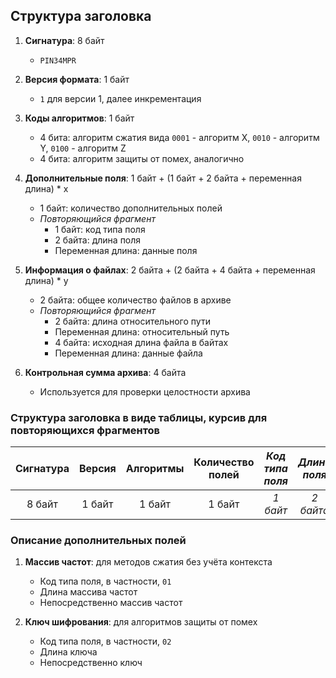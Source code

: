 ## Структура заголовка

1. **Сигнатура**: 8 байт
    - `PIN34MPR`

2. **Версия формата**: 1 байт
    - `1` для версии 1, далее инкрементация

3. **Коды алгоритмов**: 1 байт
    - 4 бита: алгоритм сжатия вида `0001` - алгоритм X, `0010` - алгоритм Y, `0100` - алгоритм Z
    - 4 бита: алгоритм защиты от помех, аналогично

4. **Дополнительные поля**: 1 байт + (1 байт + 2 байта + переменная длина) * x
    - 1 байт: количество дополнительных полей
    - _Повторяющийся фрагмент_
        - 1 байт: код типа поля
        - 2 байта: длина поля
        - Переменная длина: данные поля

5. **Информация о файлах**: 2 байта + (2 байта + 4 байта + переменная длина) * y
    - 2 байта: общее количество файлов в архиве
    - _Повторяющийся фрагмент_
        - 2 байта: длина относительного пути
        - Переменная длина: относительный путь
        - 4 байта: исходная длина файла в байтах
        - Переменная длина: данные файла

6. **Контрольная сумма архива**: 4 байта
    - Используется для проверки целостности архива

### Структура заголовка в виде таблицы, курсив для повторяющихся фрагментов

| Сигнатура | Версия | Алгоритмы | Количество полей | _Код типа поля_ | _Длина поля_ |   _Данные поля_    | Количество файлов | _Длина пути_ |       _Путь_       | _Длина файла_ |   _Данные файла_   | Контрольная сумма |
|:---------:|:------:|:---------:|:----------------:|:---------------:|:------------:|:------------------:|:-----------------:|:------------:|:------------------:|:-------------:|:------------------:|:-----------------:|
|  8 байт   | 1 байт |  1 байт   |      1 байт      |    _1 байт_     |  _2 байта_   | _Переменная длина_ |      2 байта      |  _2 байта_   | _Переменная длина_ |   _4 байта_   | _Переменная длина_ |      4 байта      |

### Описание дополнительных полей

1. **Массив частот**: для методов сжатия без учёта контекста
    - Код типа поля, в частности, `01`
    - Длина массива частот
    - Непосредственно массив частот

2. **Ключ шифрования**: для алгоритмов защиты от помех
    - Код типа поля, в частности, `02`
    - Длина ключа
    - Непосредственно ключ
